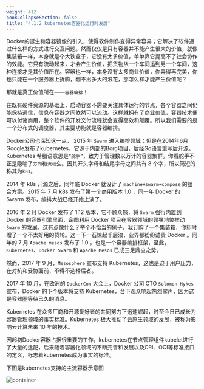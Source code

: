 ```yaml
---
weight: 412
bookCollapseSection: false
title: "4.1.2 kubernetes容器化运行时发展"
---
```


Docker的诞生和容器镜像的引入，使得软件制作变得异常容易；它解决了软件通过什么样的方式进行交互问题。然而仅仅是只有容器并不能产生很大的价值，就像集装箱一样，本身就是个大铁盒子，它没有太多价值，单单靠它提高不了社会协作的效能。它只有流动起来，才会产生价值，把货物从一个车间运到另一个车间，这种连接才是其价值所在。容器也一样，本身没有太多商业价值，你弄得再完美，你也只能在一个服务器上折腾，翻不出多大的浪花，那怎么样才能产生价值呢？

那就是真正价值所在——`容器编排`！

在既有硬件资源的基础上，启动容器不需要关注具体运行的节点，各个容器之间仍能保持通信，信息在容器之间依然可以流动。这样就拥有了商业价值，容器技术便可以付诸商用，整个软件的开发交付流程就会变得高效和颠覆。所以我们需要的是一个分布式的调度器，其主要功能就是容器编排。

Docker公司也深知这一点， 2015 年 `Swarm` 进入编排领域；但是在2014年6月Google发布了kubernetes，它源于内部的Borg项目，后经Go语言重写后开源。Kubernetes 希腊语意思是`“舵手”`，致力于管理数以万计的容器集群。你看舵手不正是隐喻了`方向`和`流动`么。因其开头字母和结尾字母之间共有 8 个字，所以简短的称其为`k8s`。

2014 年 k8s 开源之后，同年底 Docker 就设计了 `machine+swarm+compose` 的组合方案。2015 年 7 月 k8s 发布了第一个商用版本 1.0 ，同一年 Docker 的 Swarm 发布，编排大战已经开始上演了。

2016 年 2 月 Docker 发布了 1.12 版本，它不顾众怒，将 `Swarm` 强行内置到 Docker 的容器引擎里面，企图利用 Docker 项目在容器领域的领导地位推动 `Swarm` 的发展。这有点像什么？举个不恰当的例子，我订购了一个集装箱，你却附赠了一个不太好用的货轮。这一下一石惊起千层浪，业界都纷纷谴责 Docker 。同年的 7 月 `Apache mesos` 发布了 1.0 ，也是一个容器编排框架，至此，`Kubernetes`、`Docker Swarm` 和 `Apache Mesos` 已成三足鼎立之势。

然而，2017 年 9 月，`Mesosphere` 宣布支持 Kubernetes，这也是迫于用户压力，在对抗和妥协面前，不得不选择后者。

2017 年 10 月，在欧洲的 `DockerCon` 大会上，Docker 公司 CTO `Solomon Hykes` 宣布，Docker 的下个版本将支持 Kubernetes，台下观众响起热烈掌声，因为这是容器圈等待已久的消息。

Kubernetes 在众多厂商和开源爱好者的共同努力下迅速崛起，时至今日已成长为容器管理领域的事实标准。Kubernetes 极大推动了云原生领域的发展，被称为影响云计算未来 10 年的技术。

因起初Docker容器占据很重要的工作，kubernetes在节点管理组件kubelet进行了大量的适配，后来随着容器化领域的不断完善和发展以及CRI、OCI等标准接口的定义，标志着kubernetes成为事实的标准。

下图是kubernetes支持的主流容器示意图

![container](/kubernetes/images/4.1/kubernetes-containers.drawio.svg)